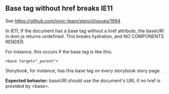 ## Base tag without href breaks IE11

See https://github.com/ionic-team/stencil/issues/1994

In IE11, If the document has a base tag without a href attribute, the baseURI in dom.js returns undefined. This breaks hydration, and NO COMPONENTS RENDER.

For instance, this occurs if the base tag is like this:
```
<base target="_parent">
```
Storybook, for instance, has this base tag on every storybook story page.

**Expected behavior:**
baseURI should use the document's URL if no href is provided by &lt;base&gt;.
